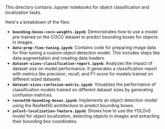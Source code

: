 This directory contains Jupyter notebooks for object classification and localization tasks.

Here's a breakdown of the files:

*   **`bounding-boxes-coco-weights.ipynb`**: Demonstrates how to use a model pre-trained on the COCO dataset to predict bounding boxes for objects in images.
*   **`data-prep-fine-tuning.ipynb`**: Contains code for preparing image data for fine-tuning a custom object detection model. This includes steps like data augmentation and creating data loaders.
*   **`dataset-sizes-classification-report.ipynb`**: Analyzes the impact of dataset size on model performance. It generates a classification report with metrics like precision, recall, and F1-score for models trained on different sized datasets.
*   **`dataset-sizes-confusion-matrix.ipynb`**: Visualizes the performance of classification models trained on different dataset sizes by generating confusion matrices.
*   **`resnet50-bounding-boxes.ipynb`**: Implements an object detection model using the ResNet50 architecture to predict bounding boxes.
*   **`yolov5-localization-feature.ipynb`**: Shows how to use the YOLOv5 model for object localization, detecting objects in images and extracting their bounding box coordinates.